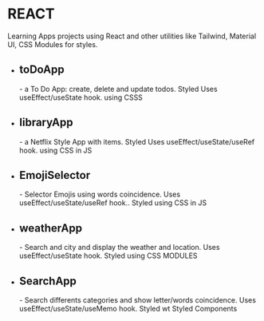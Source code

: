 # REACT
Learning Apps projects using React and other utilities like Tailwind, Material UI, CSS Modules for styles.


<ul>
<li><h2>toDoApp</h2> - a To Do App: create, delete and update todos. Styled  Uses useEffect/useState hook. using CSSS</li>
<li><h2>libraryApp</h2> - a Netflix Style App with items. Styled  Uses useEffect/useState/useRef hook. using CSS in JS</li>
<li><h2>EmojiSelector</h2> - Selector Emojis using words coincidence.   Uses useEffect/useState/useRef hook.. Styled using CSS in JS</li>
<li><h2>weatherApp</h2> - Search and city and display the weather and location.  Uses useEffect/useState hook.  Styled using CSS MODULES</li>
<li><h2>SearchApp</h2> - Search differents categories and show letter/words coincidence. Uses useEffect/useState/useMemo hook. Styled wt Styled Components </li>

</ul>
